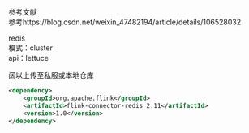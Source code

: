 参考文献  
参考https://blog.csdn.net/weixin_47482194/article/details/106528032

redis  
模式：cluster  
api：lettuce  

阔以上传至私服或本地仓库  
```pom.xml
<dependency>
    <groupId>org.apache.flink</groupId>
    <artifactId>flink-connector-redis_2.11</artifactId>
    <version>1.0</version>
</dependency>
```
